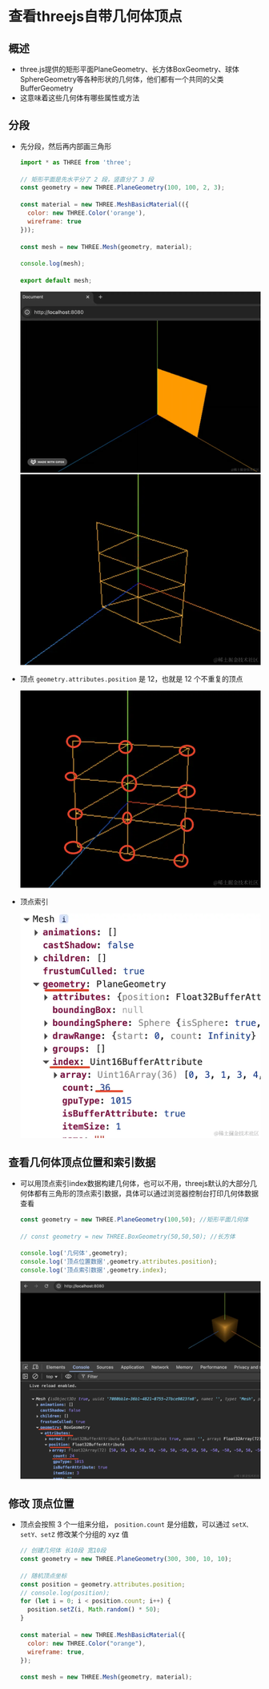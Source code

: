 # 查看threejs自带几何体顶点

## 概述

+ three.js提供的矩形平面PlaneGeometry、长方体BoxGeometry、球体SphereGeometry等各种形状的几何体，他们都有一个共同的父类BufferGeometry
+ 这意味着这些几何体有哪些属性或方法

## 分段

+ 先分段，然后再内部画三角形

  ```js
  import * as THREE from 'three';

  // 矩形平面是先水平分了 2 段，竖直分了 3 段
  const geometry = new THREE.PlaneGeometry(100, 100, 2, 3);

  const material = new THREE.MeshBasicMaterial(({
    color: new THREE.Color('orange'),
    wireframe: true
  }));

  const mesh = new THREE.Mesh(geometry, material);

  console.log(mesh);

  export default mesh;
  ```

  ![alt text](images/分段前.png)
  ![alt text](images/分段后.png)

+ 顶点 `geometry.attributes.position` 是 12，也就是 12 个不重复的顶点

  ![alt text](images/顶点.png)

+ 顶点索引

  ![alt text](images/顶点索引.png)

## 查看几何体顶点位置和索引数据

+ 可以用顶点索引index数据构建几何体，也可以不用，threejs默认的大部分几何体都有三角形的顶点索引数据，具体可以通过浏览器控制台打印几何体数据查看

  ```js
  const geometry = new THREE.PlaneGeometry(100,50); //矩形平面几何体

  // const geometry = new THREE.BoxGeometry(50,50,50); //长方体

  console.log('几何体',geometry);
  console.log('顶点位置数据',geometry.attributes.position);
  console.log('顶点索引数据',geometry.index);
  ```

  ![alt text](缓存几何体BufferGeometry/images/顶点索引.png)

## 修改 顶点位置

+ 顶点会按照 3 个一组来分组， `position.count` 是分组数，可以通过 `setX、setY、setZ` 修改某个分组的 xyz 值

  ```js
  // 创建几何体 长10段 宽10段
  const geometry = new THREE.PlaneGeometry(300, 300, 10, 10);

  // 随机顶点坐标
  const position = geometry.attributes.position;
  // console.log(position);
  for (let i = 0; i < position.count; i++) {
    position.setZ(i, Math.random() * 50);
  }

  const material = new THREE.MeshBasicMaterial({
    color: new THREE.Color("orange"),
    wireframe: true,
  });

  const mesh = new THREE.Mesh(geometry, material);
  ```
